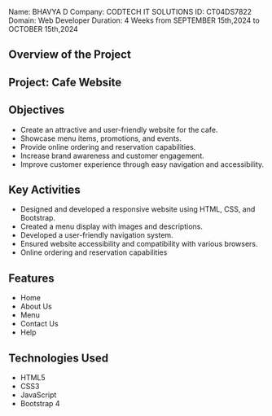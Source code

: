 Name: BHAVYA D
Company: CODTECH IT SOLUTIONS
ID: CT04DS7822
Domain: Web Developer
Duration: 4 Weeks from SEPTEMBER 15th,2024 to OCTOBER 15th,2024

## Overview of the Project

## Project: Cafe Website

## Objectives
- Create an attractive and user-friendly website for the cafe.
- Showcase menu items, promotions, and events.
- Provide online ordering and reservation capabilities.
- Increase brand awareness and customer engagement.
- Improve customer experience through easy navigation and accessibility.

## Key Activities
- Designed and developed a responsive website using HTML, CSS, and Bootstrap.
- Created a menu display with images and descriptions.
- Developed a user-friendly navigation system.
- Ensured website accessibility and compatibility with various browsers.
- Online ordering and reservation capabilities

## Features
- Home
- About Us
- Menu
- Contact Us
- Help

## Technologies Used
- HTML5
- CSS3
- JavaScript
- Bootstrap 4
  


